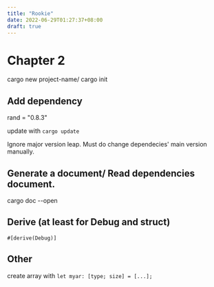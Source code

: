 ```yaml
---
title: "Rookie"
date: 2022-06-29T01:27:37+08:00
draft: true
---
```


# Chapter 2

cargo new project-name/ cargo init

## Add dependency

rand = "0.8.3"

update with `cargo update`

Ignore major version leap. Must do change dependecies' main version manually.


## Generate a document/ Read dependencies document.

cargo doc --open

## Derive (at least for Debug and struct)

`#[derive(Debug)]`

## Other

create array with
`let myar: [type; size] = [...];`
